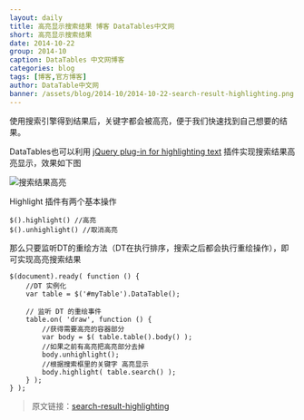 ```yaml
---
layout: daily
title: 高亮显示搜索结果 博客 DataTables中文网
short: 高亮显示搜索结果
date: 2014-10-22
group: 2014-10
caption: DataTables 中文网博客
categories: blog
tags: [博客,官方博客]
author: DataTable中文网
banner: /assets/blog/2014-10/2014-10-22-search-result-highlighting.png
---
```


使用搜索引擎得到结果后，关键字都会被高亮，便于我们快速找到自己想要的结果。

DataTables也可以利用 [jQuery plug-in for highlighting text](http://bartaz.github.io/sandbox.js/jquery.highlight.js)
插件实现搜索结果高亮显示，效果如下图
<!--more-->

![搜索结果高亮]({{page.banner}})

Highlight 插件有两个基本操作

    $().highlight() //高亮
    $().unhighlight() //取消高亮

那么只要监听DT的重绘方法（DT在执行排序，搜索之后都会执行重绘操作），即可实现高亮搜索结果

    $(document).ready( function () {
        //DT 实例化
        var table = $('#myTable').DataTable();

        // 监听 DT 的重绘事件
        table.on( 'draw', function () {
            //获得需要高亮的容器部分
            var body = $( table.table().body() );
            //如果之前有高亮把高亮部分去掉
            body.unhighlight();
            //根据搜索框里的关键字 高亮显示
            body.highlight( table.search() );
        } );
    } );


> 原文链接：[search-result-highlighting](https://datatables.net/blog/2014-10-22)
